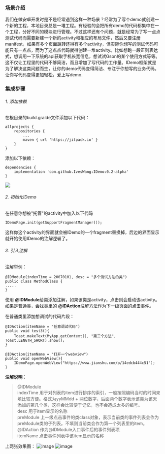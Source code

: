 ### 场景介绍
我们在做安卓开发时是不是经常遇到这样一种场景？经常为了写个demo就创建一个新的工程，本地目录总是一堆工程。有经验的会把所有demo的代码都集中在一个工程，分好不同的模块进行管理。不过这样还有个问题，就是经常为了写一点点测试代码而需要新建一个新的activity和相应的布局文件，然后又要注册manifest，如果有多个页面跳转还得有多个activity，但实际你想写的测试代码可能只有一点点，而为了这点点代码就得创建一堆activity。比如想跑一段正则表达式，想调用一下系统的api获取手机长宽信息，想试试Gson的某个使用方式等等。这不仅让工程里的代码不够简洁，而且增加了写代码的工作量。IDemo框架就是为了解决这类问题而生，让你的demo代码变得简洁、专注于你想写的业务代码。让你写代码变得更加轻松，爱上写demo.
### 集成步骤
###### 1. 添加依赖
在根目录的build.gralde文件添加以下代码：
```
allprojects {
	repositories {
		...
		maven { url 'https://jitpack.io' }
	}
}
```

添加以下依赖：
```
dependencies {
	implementation 'com.github.IvesWang:IDemo:0.2-alpha'
}
```
[![](https://jitpack.io/v/IvesWang/IDemo.svg)](https://jitpack.io/#IvesWang/IDemo)


###### 2. 初始化IDemo
在任意你想被"托管"的activity中加入以下代码</br>
```
IDemoPage.init(getSupportFragmentManager());
```
这样你这个activity的界面就会被IDemo的一个fragment替换掉，后边的界面显示就开始使用IDemo的注解逻辑了。


###### 3. 引入注解
注解举例：</br>

```
@IDModule(indexTime = 20070101, desc = "多个测试方法的类")
public class MethodClass {
.....
}
```
使用 **@IDModule**给类添加注解，如果该类是activity，点击则会启动该activity。如果是普通类，会找类里的 **@IDAction**注解方法作为下一级页面的点击事件。


在普通类里添加想调试的代码片段：
```
@IDAction(itemName = "任意调试代码")
public void test3(){
    Toast.makeText(MyApp.getContext(), "第三个方法", Toast.LENGTH_SHORT).show();
}

@IDAction(itemName = "打开一个webview")
public void openWebView(){
    IDemoPage.openWebView("https://www.jianshu.com/p/14edcb444c51");
}
```

**注解说明：**</br>
> @IDModule</br>
indexTime 用于对列表的item进行排序的索引，一般按照编码当时的时间来填比较方便。格式为yyMMdd + 两位数字，后面两个数字表示该类为该天添加的第几个类，这样会比较便于记忆，也不会造成太多的编号。</br>
desc 用于item显示的名称</br>
preModule 上一级点击事件的类class对象，表示当前类的事件列表会作为preModule类的子列表。不填则当前类会作为第一个列表里的item。</br>
@IDAction 作为@IDModule入口事件后的事件列表项</br>
itemName 点击事件列表中该item显示的名称

上两张效果图：
![image](https://upload-images.jianshu.io/upload_images/2698088-95992e807ca8efd1.png?imageMogr2/auto-orient/strip%7CimageView2/2/w/1240)
![image](https://upload-images.jianshu.io/upload_images/2698088-2d19ada7e5b6a7ad.png?imageMogr2/auto-orient/strip%7CimageView2/2/w/1240)
